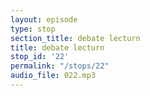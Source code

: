 ```yaml
---
layout: episode
type: stop
section_title: debate lecturn
title: debate lecturn
stop_id: '22'
permalink: "/stops/22"
audio_file: 022.mp3
---
```



